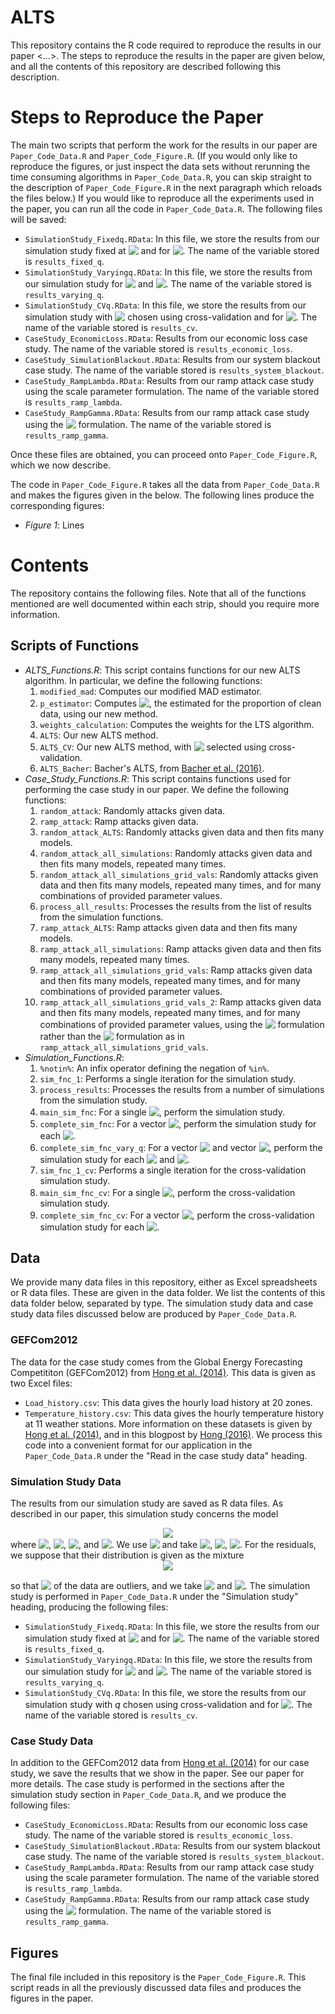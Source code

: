 # ALTS

This repository contains the R code required to reproduce the results in our paper <...>. The steps to reproduce the results in the paper are given below, and all the contents of this repository are described following this description.

# Steps to Reproduce the Paper

The main two scripts that perform the work for the results in our paper are `Paper_Code_Data.R` and `Paper_Code_Figure.R`. (If you would only like to reproduce the figures, or just inspect the data sets without rerunning the time consuming algorithms in `Paper_Code_Data.R`, you can skip straight to the description of `Paper_Code_Figure.R` in the next paragraph which reloads the files below.) If you would like to reproduce all the experiments used in the paper, you can run all the code in `Paper_Code_Data.R`. The following files will be saved:
- `SimulationStudy_Fixedq.RData`: In this file, we store the results from our simulation study fixed at <!-- $q = 1.35$ --> <img style="transform: translateY(0.1em); background: white;" src="https://render.githubusercontent.com/render/math?math=q%20%3D%201.35"> and for <!-- $p = 0.5,0.51,\ldots,1$ --> <img style="transform: translateY(0.1em); background: white;" src="https://render.githubusercontent.com/render/math?math=p%20%3D%200.5%2C0.51%2C%5Cldots%2C1">. The name of the variable stored is `results_fixed_q`.
- `SimulationStudy_Varyingq.RData`: In this file, we store the results from our simulation study for <!-- $q = 1,1.7,\ldots,1.35,1.42,1.49$ --> <img style="transform: translateY(0.1em); background: white;" src="https://render.githubusercontent.com/render/math?math=q%20%3D%201%2C1.7%2C%5Cldots%2C1.35%2C1.42%2C1.49"> and <!-- $p = 0.55,0.6,\ldots,0.90,0.95$ --> <img style="transform: translateY(0.1em); background: white;" src="https://render.githubusercontent.com/render/math?math=p%20%3D%200.55%2C0.6%2C%5Cldots%2C0.90%2C0.95">. The name of the variable stored is `results_varying_q`.
- `SimulationStudy_CVq.RData`: In this file, we store the results from our simulation study with <!-- $q$ --> <img style="transform: translateY(0.1em); background: white;" src="https://render.githubusercontent.com/render/math?math=q"> chosen using cross-validation and for <!-- $p = 0.55,0.6,\ldots,0.90,0.95$ --> <img style="transform: translateY(0.1em); background: white;" src="https://render.githubusercontent.com/render/math?math=p%20%3D%200.55%2C0.6%2C%5Cldots%2C0.90%2C0.95">. The name of the variable stored is `results_cv`.
- `CaseStudy_EconomicLoss.RData`: Results from our economic loss case study. The name of the variable stored is `results_economic_loss`.
- `CaseStudy_SimulationBlackout.RData`: Results from our system blackout case study. The name of the variable stored is `results_system_blackout`.
- `CaseStudy_RampLambda.RData`: Results from our ramp attack case study using the scale parameter formulation. The name of the variable stored is `results_ramp_lambda`.
- `CaseStudy_RampGamma.RData`: Results from our ramp attack case study using the <!-- $\gamma$ --> <img style="transform: translateY(0.1em); background: white;" src="https://render.githubusercontent.com/render/math?math=%5Cgamma"> formulation. The name of the variable stored is `results_ramp_gamma`.

Once these files are obtained, you can proceed onto `Paper_Code_Figure.R`, which we now describe. 

The code in `Paper_Code_Figure.R` takes all the data from `Paper_Code_Data.R` and makes the figures given in the below. The following lines produce the corresponding figures:
- _Figure 1_: Lines

# Contents

The repository contains the following files. Note that all of the functions mentioned are well documented within each strip, should you require more information.

## Scripts of Functions

- _ALTS\_Functions.R_: This script contains functions for our new ALTS algorithm. In particular, we define the following functions:
    1. `modified_mad`: Computes our modified MAD estimator.
    2. `p_estimator`: Computes <!-- $p$ --> <img style="transform: translateY(0.1em); background: white;" src="https://render.githubusercontent.com/render/math?math=p">, the estimated for the proportion of clean data, using our new method.
    3. `weights_calculation`: Computes the weights for the LTS algorithm.
    4. `ALTS`: Our new ALTS method.
    5. `ALTS_CV`: Our new ALTS method, with <!-- $q$ --> <img style="transform: translateY(0.1em); background: white;" src="https://render.githubusercontent.com/render/math?math=q"> selected using cross-validation.
    6. `ALTS_Bacher`: Bacher's ALTS, from [Bacher et al. (2016)](10.1109/ICASSP.2016.7472513).
- _Case\_Study\_Functions.R_: This script contains functions used for performing the case study in our paper. We define the following functions:
    1. `random_attack`: Randomly attacks given data.
    2. `ramp_attack`: Ramp attacks given data.
    3. `random_attack_ALTS`: Randomly attacks given data and then fits many models.
    4. `random_attack_all_simulations`: Randomly attacks given data and then fits many models, repeated many times.
    5. `random_attack_all_simulations_grid_vals`: Randomly attacks given data and then fits many models, repeated many times, and for many combinations of provided parameter values.
    6. `process_all_results`: Processes the results from the list of results from the simulation functions.
    7. `ramp_attack_ALTS`: Ramp attacks given data and then fits many models.
    8. `ramp_attack_all_simulations`: Ramp attacks given data and then fits many models, repeated many times.
    9. `ramp_attack_all_simulations_grid_vals`: Ramp attacks given data and then fits many models, repeated many times, and for many combinations of provided parameter values.
    10. `ramp_attack_all_simulations_grid_vals_2`: Ramp attacks given data and then fits many models, repeated many times, and for many combinations of provided parameter values, using the <!-- $\gamma=1+\ell\lambda/2$ --> <img style="transform: translateY(0.1em); background: white;" src="https://render.githubusercontent.com/render/math?math=%5Cgamma%3D1%2B%5Cell%5Clambda%2F2"> formulation rather than the <!-- $\lambda$ --> <img style="transform: translateY(0.1em); background: white;" src="https://render.githubusercontent.com/render/math?math=%5Clambda"> formulation as in `ramp_attack_all_simulations_grid_vals`.
- _Simulation\_Functions.R_:
    1. `%notin%`: An infix operator defining the negation of `%in%`.
    2. `sim_fnc_1`: Performs a single iteration for the simulation study.
    3. `process_results`: Processes the results from a number of simulations from the simulation study.
    4. `main_sim_fnc`: For a single <!-- $p$ --> <img style="transform: translateY(0.1em); background: white;" src="https://render.githubusercontent.com/render/math?math=p">, perform the simulation study.
    5. `complete_sim_fnc`: For a vector <!-- $\mathbf{p}$ --> <img style="transform: translateY(0.1em); background: white;" src="https://render.githubusercontent.com/render/math?math=%5Cmathbf%7Bp%7D">, perform the simulation study for each <!-- $p_i$ --> <img style="transform: translateY(0.1em); background: white;" src="https://render.githubusercontent.com/render/math?math=p_i">.
    6. `complete_sim_fnc_vary_q`: For a vector <!-- $\mathbf{p}$ --> <img style="transform: translateY(0.1em); background: white;" src="https://render.githubusercontent.com/render/math?math=%5Cmathbf%7Bp%7D"> and vector <!-- $\mathbf{q}$ --> <img style="transform: translateY(0.1em); background: white;" src="https://render.githubusercontent.com/render/math?math=%5Cmathbf%7Bq%7D">, perform the simulation study for each <!-- $p_i$ --> <img style="transform: translateY(0.1em); background: white;" src="https://render.githubusercontent.com/render/math?math=p_i"> and <!-- $q_j$ --> <img style="transform: translateY(0.1em); background: white;" src="https://render.githubusercontent.com/render/math?math=q_j">.
    7. `sim_fnc_1_cv`: Performs a single iteration for the cross-validation simulation study.
    8. `main_sim_fnc_cv`: For a single <!-- $p$ --> <img style="transform: translateY(0.1em); background: white;" src="https://render.githubusercontent.com/render/math?math=p">, perform the cross-validation simulation study.
    9. `complete_sim_fnc_cv`: For a vector <!-- $\mathbf{p}$ --> <img style="transform: translateY(0.1em); background: white;" src="https://render.githubusercontent.com/render/math?math=%5Cmathbf%7Bp%7D">, perform the cross-validation simulation study for each <!-- $p_i$ --> <img style="transform: translateY(0.1em); background: white;" src="https://render.githubusercontent.com/render/math?math=p_i">.

## Data

We provide many data files in this repository, either as Excel spreadsheets or R data files. These are given in the data folder. We list the contents of this data folder below, separated by type. The simulation study data and case study data files discussed below are produced by `Paper_Code_Data.R`.

### GEFCom2012

The data for the case study comes from the Global Energy Forecasting Competititon (GEFCom2012) from [Hong et al. (2014)](https://doi.org/10.1016/j.ijforecast.2013.07.001). This data is given as two Excel files:

- `Load_history.csv`: This data gives the hourly load history at 20 zones.
- `Temperature_history.csv`: This data gives the hourly temperature history at 11 weather stations.
More information on these datasets is given by [Hong et al. (2014)](https://doi.org/10.1016/j.ijforecast.2013.07.001), and in this blogpost by [Hong (2016)](http://blog.drhongtao.com/2016/07/gefcom2012-load-forecasting-data.html). We process this code into a convenient format for our application in the `Paper_Code_Data.R` under the "Read in the case study data" heading.

### Simulation Study Data

The results from our simulation study are saved as R data files. As described in our paper, this simulation study concerns the model 
<!-- $$ 
y_i = \beta_0 + \beta_1x_{1i} + \beta_2x_{2i} + \beta_3x_{3i} + \epsilon_i, \quad i=1,\ldots,n, 
$$ --> 

<div align="center"><img style="background: white;" src="https://render.githubusercontent.com/render/math?math=y_i%20%3D%20%5Cbeta_0%20%2B%20%5Cbeta_1x_%7B1i%7D%20%2B%20%5Cbeta_2x_%7B2i%7D%20%2B%20%5Cbeta_3x_%7B3i%7D%20%2B%20%5Cepsilon_i%2C%20%5Cquad%20i%3D1%2C%5Cldots%2Cn%2C%20%0D"></div>
where <!-- $\beta_0 = -1.3$ --> <img style="transform: translateY(0.1em); background: white;" src="https://render.githubusercontent.com/render/math?math=%5Cbeta_0%20%3D%20-1.3">, <!-- $\beta_1 = 2.0$ --> <img style="transform: translateY(0.1em); background: white;" src="https://render.githubusercontent.com/render/math?math=%5Cbeta_1%20%3D%202.0">, <!-- $\beta_2 = 1.7$ --> <img style="transform: translateY(0.1em); background: white;" src="https://render.githubusercontent.com/render/math?math=%5Cbeta_2%20%3D%201.7">, and <!-- $\beta_3 = -3.0$ --> <img style="transform: translateY(0.1em); background: white;" src="https://render.githubusercontent.com/render/math?math=%5Cbeta_3%20%3D%20-3.0">. We use <!-- $n = 2000$ --> <img style="transform: translateY(0.1em); background: white;" src="https://render.githubusercontent.com/render/math?math=n%20%3D%202000"> and take <!-- $x_1 \sim \mathcal U(-1, 1)$ --> <img style="transform: translateY(0.1em); background: white;" src="https://render.githubusercontent.com/render/math?math=x_1%20%5Csim%20%5Cmathcal%20U(-1%2C%201)">, <!-- $x_2 \sim \mathcal N(0, 1)$ --> <img style="transform: translateY(0.1em); background: white;" src="https://render.githubusercontent.com/render/math?math=x_2%20%5Csim%20%5Cmathcal%20N(0%2C%201)">, <!-- $x_3 \sim \mathcal U(0, 1)$ --> <img style="transform: translateY(0.1em); background: white;" src="https://render.githubusercontent.com/render/math?math=x_3%20%5Csim%20%5Cmathcal%20U(0%2C%201)">. For the residuals, we suppose that their distribution is given as the mixture 
<!-- $$ 
\epsilon_i \sim \underbrace{p\mathcal N(0, \sigma_1)}_{\text{clean data}} + \underbrace{(1-p)\mathcal N(0, \sigma_2)}_{\text{contaminated data}}, 
$$ --> 

<div align="center"><img style="background: white;" src="https://render.githubusercontent.com/render/math?math=%5Cepsilon_i%20%5Csim%20%5Cunderbrace%7Bp%5Cmathcal%20N(0%2C%20%5Csigma_1)%7D_%7B%5Ctext%7Bclean%20data%7D%7D%20%2B%20%5Cunderbrace%7B(1-p)%5Cmathcal%20N(0%2C%20%5Csigma_2)%7D_%7B%5Ctext%7Bcontaminated%20data%7D%7D%2C%20%0D"></div>

so that <!-- $100(1-p)\%$ --> <img style="transform: translateY(0.1em); background: white;" src="https://render.githubusercontent.com/render/math?math=100(1-p)%5C%25"> of the data are outliers, and we take <!-- $\sigma_1 = 0.1$ --> <img style="transform: translateY(0.1em); background: white;" src="https://render.githubusercontent.com/render/math?math=%5Csigma_1%20%3D%200.1"> and <!-- $\sigma_2=1.3$ --> <img style="transform: translateY(0.1em); background: white;" src="https://render.githubusercontent.com/render/math?math=%5Csigma_2%3D1.3">. The simulation study is performed in `Paper_Code_Data.R` under the "Simulation study" heading, producing the following files:

- `SimulationStudy_Fixedq.RData`: In this file, we store the results from our simulation study fixed at <!-- $q = 1.35$ --> <img style="transform: translateY(0.1em); background: white;" src="https://render.githubusercontent.com/render/math?math=q%20%3D%201.35"> and for <!-- $p = 0.5,0.51,\ldots,1$ --> <img style="transform: translateY(0.1em); background: white;" src="https://render.githubusercontent.com/render/math?math=p%20%3D%200.5%2C0.51%2C%5Cldots%2C1">. The name of the variable stored is `results_fixed_q`.
- `SimulationStudy_Varyingq.RData`: In this file, we store the results from our simulation study for <!-- $q = 1,1.7,\ldots,1.35,1.42,1.49$ --> <img style="transform: translateY(0.1em); background: white;" src="https://render.githubusercontent.com/render/math?math=q%20%3D%201%2C1.7%2C%5Cldots%2C1.35%2C1.42%2C1.49"> and <!-- $p = 0.55,0.6,\ldots,0.90,0.95$ --> <img style="transform: translateY(0.1em); background: white;" src="https://render.githubusercontent.com/render/math?math=p%20%3D%200.55%2C0.6%2C%5Cldots%2C0.90%2C0.95">. The name of the variable stored is `results_varying_q`.
- `SimulationStudy_CVq.RData`: In this file, we store the results from our simulation study with $q$ chosen using cross-validation and for <!-- $p = 0.55,0.6,\ldots,0.90,0.95$ --> <img style="transform: translateY(0.1em); background: white;" src="https://render.githubusercontent.com/render/math?math=p%20%3D%200.55%2C0.6%2C%5Cldots%2C0.90%2C0.95">. The name of the variable stored is `results_cv`.

### Case Study Data

In addition to the GEFCom2012 data from [Hong et al. (2014)](https://doi.org/10.1016/j.ijforecast.2013.07.001) for our case study, we save the results that we show in the paper. See our paper for more details. The case study is performed in the sections after the simulation study section in `Paper_Code_Data.R`, and we produce the following files:
- `CaseStudy_EconomicLoss.RData`: Results from our economic loss case study. The name of the variable stored is `results_economic_loss`.
- `CaseStudy_SimulationBlackout.RData`: Results from our system blackout case study. The name of the variable stored is `results_system_blackout`.
- `CaseStudy_RampLambda.RData`: Results from our ramp attack case study using the scale parameter formulation. The name of the variable stored is `results_ramp_lambda`.
- `CaseStudy_RampGamma.RData`: Results from our ramp attack case study using the <!-- $\gamma$ --> <img style="transform: translateY(0.1em); background: white;" src="https://render.githubusercontent.com/render/math?math=%5Cgamma"> formulation. The name of the variable stored is `results_ramp_gamma`.

## Figures 

The final file included in this repository is the `Paper_Code_Figure.R`. This script reads in all the previously discussed data files and produces the figures in the paper.
